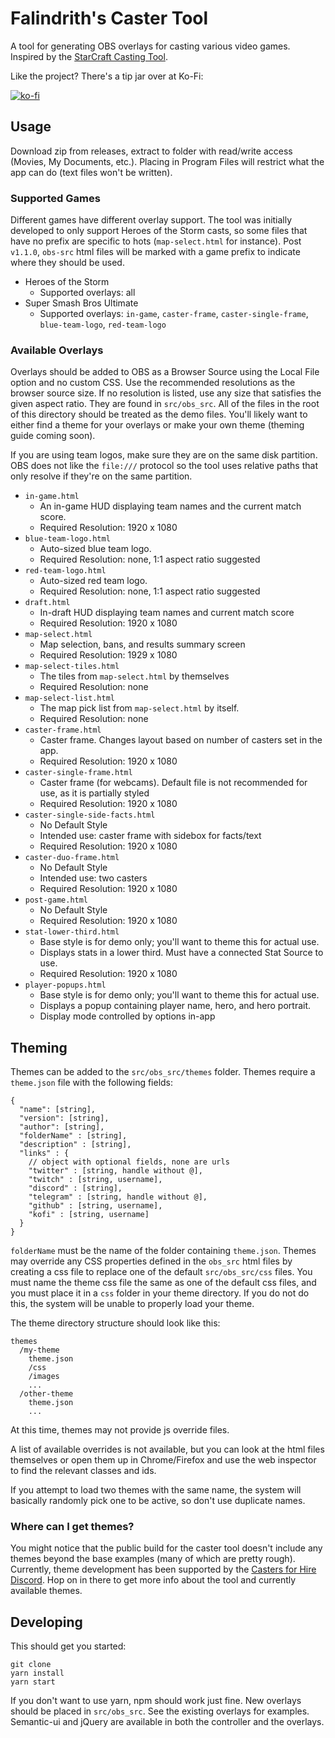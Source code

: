 # Falindrith's Caster Tool

A tool for generating OBS overlays for casting various video games.
Inspired by the [StarCraft Casting Tool](https://github.com/teampheenix/StarCraft-Casting-Tool).

Like the project? There's a tip jar over at Ko-Fi:

[![ko-fi](https://www.ko-fi.com/img/donate_sm.png)](https://ko-fi.com/E1E2KHZ3)

## Usage

Download zip from releases, extract to folder with read/write access (Movies, My Documents, etc.).
Placing in Program Files will restrict what the app can do (text files won't be written).

### Supported Games

Different games have different overlay support. The tool was initially developed
to only support Heroes of the Storm casts, so some files that have no prefix are
specific to hots (`map-select.html` for instance). Post `v1.1.0`, `obs-src` html files
will be marked with a game prefix to indicate where they should be used.

* Heroes of the Storm
  * Supported overlays: all
* Super Smash Bros Ultimate
  * Supported overlays: `in-game`, `caster-frame`, `caster-single-frame`, `blue-team-logo`, `red-team-logo`

### Available Overlays

Overlays should be added to OBS as a Browser Source using the Local File option
and no custom CSS. Use the recommended resolutions as the browser source size.
If no resolution is listed, use any size that satisfies the given aspect ratio.
They are found in `src/obs_src`. All of the files in the root
of this directory should be treated as the demo files. You'll likely want to either
find a theme for your overlays or make your own theme (theming guide coming soon).

If you are using team logos, make sure they are on the same disk partition. OBS does not
like the `file:///` protocol so the tool uses relative paths that only resolve if they're on the same partition.

* `in-game.html`
  * An in-game HUD displaying team names and the current match score.
  * Required Resolution: 1920 x 1080
* `blue-team-logo.html`
  * Auto-sized blue team logo.
  * Required Resolution: none, 1:1 aspect ratio suggested
* `red-team-logo.html`
  * Auto-sized red team logo.
  * Required Resolution: none, 1:1 aspect ratio suggested
* `draft.html`
  * In-draft HUD displaying team names and current match score
  * Required Resolution: 1920 x 1080
* `map-select.html`
  * Map selection, bans, and results summary screen
  * Required Resolution: 1929 x 1080
* `map-select-tiles.html`
  * The tiles from `map-select.html` by themselves
  * Required Resolution: none
* `map-select-list.html`
  * The map pick list from `map-select.html` by itself.
  * Required Resolution: none
* `caster-frame.html`
  * Caster frame. Changes layout based on number of casters set in the app.
  * Required Resolution: 1920 x 1080
* `caster-single-frame.html`
  * Caster frame (for webcams). Default file is not recommended for use, as it is partially styled
  * Required Resolution: 1920 x 1080
* `caster-single-side-facts.html`
  * No Default Style
  * Intended use: caster frame with sidebox for facts/text
  * Required Resolution: 1920 x 1080
* `caster-duo-frame.html`
  * No Default Style
  * Intended use: two casters
  * Required Resolution: 1920 x 1080
* `post-game.html`
  * No Default Style
  * Required Resolution: 1920 x 1080
* `stat-lower-third.html`
  * Base style is for demo only; you'll want to theme this for actual use.
  * Displays stats in a lower third. Must have a connected Stat Source to use.
  * Required Resolution: 1920 x 1080
* `player-popups.html`
  * Base style is for demo only; you'll want to theme this for actual use.
  * Displays a popup containing player name, hero, and hero portrait.
  * Display mode controlled by options in-app

## Theming

Themes can be added to the `src/obs_src/themes` folder. Themes require a `theme.json` file with the
following fields:

```
{
  "name": [string],
  "version": [string],
  "author": [string],
  "folderName" : [string],
  "description" : [string],
  "links" : {
    // object with optional fields, none are urls
    "twitter" : [string, handle without @],
    "twitch" : [string, username],
    "discord" : [string],
    "telegram" : [string, handle without @],
    "github" : [string, username],
    "kofi" : [string, username]
  }
}
```

`folderName` must be the name of the folder containing `theme.json`.
Themes may override any CSS properties defined in the `obs_src` html files by creating a css file
to replace one of the default `src/obs_src/css` files. You must name the theme css file the same
as one of the default css files, and you must place it in a `css` folder in your theme directory.
If you do not do this, the system will be unable to properly load your theme.

The theme directory structure should look like this:
```
themes
  /my-theme
    theme.json
    /css
    /images
    ...
  /other-theme
    theme.json
    ...
```

At this time, themes may not provide js override files.

A list of available overrides is not available, but you can look at the html files themselves
or open them up in Chrome/Firefox and use the web inspector to find the relevant classes and ids.

If you attempt to load two themes with the same name, the system will basically randomly
pick one to be active, so don't use duplicate names.

### Where can I get themes?

You might notice that the public build for the caster tool doesn't include any themes beyond the base
examples (many of which are pretty rough). Currently, theme development has been supported by
the [Casters for Hire Discord](https://discord.gg/H3DEyST). Hop on in there to get more info about
the tool and currently available themes.

## Developing

This should get you started:
```
git clone
yarn install
yarn start
```

If you don't want to use yarn, npm should work just fine.
New overlays should be placed in `src/obs_src`. See the existing overlays for examples.
Semantic-ui and jQuery are available in both the controller and the overlays.